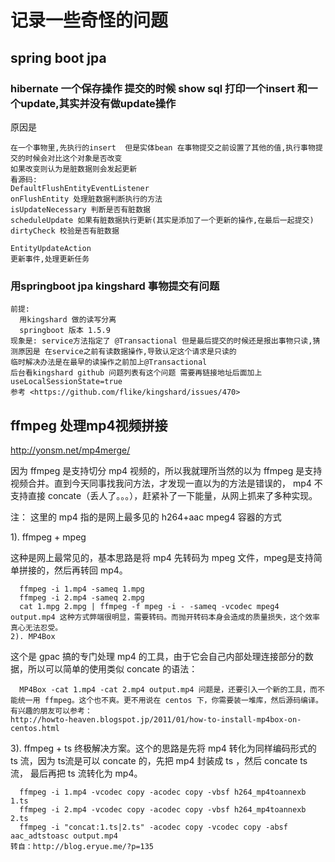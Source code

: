 # 记录一些奇怪的问题

## spring boot jpa 
### hibernate 一个保存操作 提交的时候 show sql  打印一个insert 和一个update,其实并没有做update操作
原因是
```
在一个事物里,先执行的insert  但是实体bean 在事物提交之前设置了其他的值,执行事物提交的时候会对比这个对象是否改变
如果改变则认为是脏数据则会发起更新
看源码:
DefaultFlushEntityEventListener
onFlushEntity 处理脏数据判断执行的方法
isUpdateNecessary 判断是否有脏数据
scheduleUpdate 如果有脏数据执行更新(其实是添加了一个更新的操作,在最后一起提交)
dirtyCheck 校验是否有脏数据

EntityUpdateAction
更新事件,处理更新任务
```

### 用springboot jpa kingshard 事物提交有问题
```
前提: 
  用kingshard 做的读写分离
  springboot 版本 1.5.9
现象是: service方法指定了 @Transactional 但是最后提交的时候还是报出事物只读,猜测原因是 在service之前有读数据操作,导致认定这个请求是只读的
临时解决办法是在最早的读操作之前加上@Transactional
后台看kingshard github 问题列表有这个问题 需要再链接地址后面加上 useLocalSessionState=true
参考 <https://github.com/flike/kingshard/issues/470>
```

## ffmpeg 处理mp4视频拼接
http://yonsm.net/mp4merge/

因为 ffmpeg 是支持切分 mp4 视频的，所以我就理所当然的以为 ffmpeg 是支持视频合并。直到今天同事找我问方法，才发现一直以为的方法是错误的， mp4 不支持直接 concate（丢人了。。。），赶紧补了一下能量，从网上抓来了多种实现。

注： 这里的 mp4 指的是网上最多见的 h264+aac mpeg4 容器的方式

1). ffmpeg + mpeg

这种是网上最常见的，基本思路是将 mp4 先转码为 mpeg 文件，mpeg是支持简单拼接的，然后再转回 mp4。
```
  ffmpeg -i 1.mp4 -sameq 1.mpg
  ffmpeg -i 2.mp4 -sameq 2.mpg
  cat 1.mpg 2.mpg | ffmpeg -f mpeg -i - -sameq -vcodec mpeg4 output.mp4 这种方式弊端很明显，需要转码。而抛开转码本身会造成的质量损失，这个效率真心无法忍受。
2). MP4Box
```

这个是 gpac 搞的专门处理 mp4 的工具，由于它会自己内部处理连接部分的数据，所以可以简单的使用类似 concate 的语法：
```
  MP4Box -cat 1.mp4 -cat 2.mp4 output.mp4 问题是，还要引入一个新的工具，而不能统一用 ffmpeg。这个也不爽。更不用说在 centos 下，你需要装一堆库，然后源码编译。有兴趣的朋友可以参考：
http://howto-heaven.blogspot.jp/2011/01/how-to-install-mp4box-on-centos.html
```

3). ffmpeg + ts 终极解决方案。这个的思路是先将 mp4 转化为同样编码形式的 ts 流，因为 ts流是可以 concate 的，先把 mp4 封装成 ts ，然后 concate ts 流， 最后再把 ts 流转化为 mp4。
```
  ffmpeg -i 1.mp4 -vcodec copy -acodec copy -vbsf h264_mp4toannexb 1.ts
  ffmpeg -i 2.mp4 -vcodec copy -acodec copy -vbsf h264_mp4toannexb 2.ts
  ffmpeg -i "concat:1.ts|2.ts" -acodec copy -vcodec copy -absf aac_adtstoasc output.mp4
转自：http://blog.eryue.me/?p=135
```
